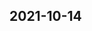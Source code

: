 
## 2021-10-14

### [<title>NaN values with early stopping - XGBoost</title>](https://discuss.xgboost.ai/t/nan-values-with-early-stopping/2494/4)

### [<title>NaN values with early stopping - XGBoost</title>](https://discuss.xgboost.ai/t/nan-values-with-early-stopping/2494/3)